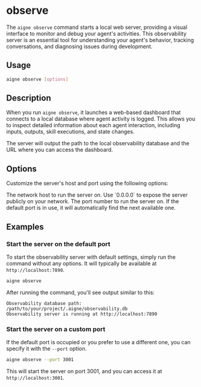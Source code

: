 # observe

The `aigne observe` command starts a local web server, providing a visual interface to monitor and debug your agent's activities. This observability server is an essential tool for understanding your agent's behavior, tracking conversations, and diagnosing issues during development.

## Usage

```bash Basic Usage icon=lucide:terminal
aigne observe [options]
```

## Description

When you run `aigne observe`, it launches a web-based dashboard that connects to a local database where agent activity is logged. This allows you to inspect detailed information about each agent interaction, including inputs, outputs, skill executions, and state changes.

The server will output the path to the local observability database and the URL where you can access the dashboard.

## Options

Customize the server's host and port using the following options:

<x-field-group>
  <x-field data-name="--host" data-type="string" data-default="localhost">
    <x-field-desc markdown>The network host to run the server on. Use `0.0.0.0` to expose the server publicly on your network.</x-field-desc>
  </x-field>
  <x-field data-name="--port" data-type="number" data-default="7890">
    <x-field-desc markdown>The port number to run the server on. If the default port is in use, it will automatically find the next available one.</x-field-desc>
  </x-field>
</x-field-group>

## Examples

### Start the server on the default port

To start the observability server with default settings, simply run the command without any options. It will typically be available at `http://localhost:7890`.

```bash Start on Default Port icon=lucide:play
aigne observe
```

After running the command, you'll see output similar to this:

```text Console Output
Observability database path: /path/to/your/project/.aigne/observability.db
Observability server is running at http://localhost:7890
```

### Start the server on a custom port

If the default port is occupied or you prefer to use a different one, you can specify it with the `--port` option.

```bash Start on a Custom Port icon=lucide:play
aigne observe --port 3001
```

This will start the server on port 3001, and you can access it at `http://localhost:3001`.